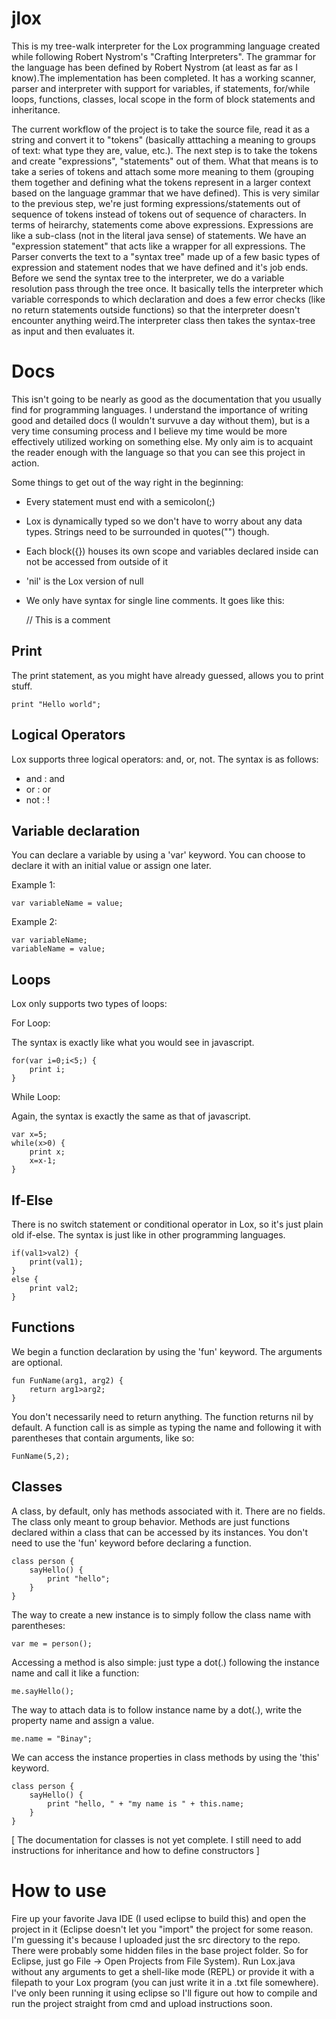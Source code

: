 # jlox

This is my tree-walk interpreter for the Lox programming language created while following Robert Nystrom's "Crafting Interpreters". The grammar for the language has been defined by Robert Nystrom (at least as far as I know).The implementation has been completed. It has a working scanner, parser and interpreter with support for variables, if statements, for/while loops, functions, classes, local scope in the form of block statements and inheritance. 

The current workflow of the project is to take the source file, read it as a string and convert it to "tokens" (basically atttaching a meaning to groups of text: what type they are, value, etc.). The next step is to take the tokens and create "expressions", "statements" out of them. What that means is to take a series of tokens and attach some more meaning to them (grouping them together and defining what the tokens represent in a larger context based on the language grammar that we have defined). This is very similar to the previous step, we're just forming expressions/statements out of sequence of tokens instead of tokens out of sequence of characters. In terms of heirarchy, statements come above expressions. Expressions are like a sub-class (not in the literal java sense) of statements. We have an "expression statement" that acts like a wrapper for all expressions. The Parser converts the text to a "syntax tree" made up of a few basic types of expression and statement nodes that we have defined and it's job ends. Before we send the syntax tree to the interpreter, we do a variable resolution pass through the tree once. It basically tells the interpreter which variable corresponds to which declaration and does a few error checks (like no return statements outside functions) so that the interpreter doesn't encounter anything weird.The interpreter class then takes the syntax-tree as input and then evaluates it.

# Docs

This isn't going to be nearly as good as the documentation that you usually find for programming languages. I understand the importance of writing good and detailed docs (I wouldn't survuve a day without them), but is a very time consuming process and I believe my time would be more effectively utilized working on something else. My only aim is to acquaint the reader enough with the language so that you can see this project in action.

Some things to get out of the way right in the beginning:

- Every statement must end with a semicolon(;)
- Lox is dynamically typed so we don't have to worry about any data types. Strings need to be surrounded in quotes("") though.
- Each block({}) houses its own scope and variables declared inside can not be accessed from outside of it
- 'nil' is the Lox version of null
- We only have syntax for single line comments. It goes like this:

	// This is a comment

## Print

The print statement, as you might have already guessed, allows you to print stuff.

	print "Hello world";

## Logical Operators

Lox supports three logical operators: and, or, not. The syntax is as follows:

- and : and
- or : or
- not : !

## Variable declaration

You can declare a variable by using a 'var' keyword. You can choose to declare it with an initial value or assign one later.

Example 1:

	var variableName = value;
	
Example 2:

	var variableName;
	variableName = value;
	
## Loops

Lox only supports two types of loops:

For Loop:

The syntax is exactly like what you would see in javascript.

	for(var i=0;i<5;) {
		print i;
	}

While Loop:

Again, the syntax is exactly the same as that of javascript.
	
	var x=5;
	while(x>0) {
		print x;
		x=x-1;
	}

## If-Else

There is no switch statement or conditional operator in Lox, so it's just plain old if-else. The syntax is just like in other programming languages.

	if(val1>val2) {
		print(val1);
	}
	else {
		print val2;
	}

## Functions

We begin a function declaration by using the 'fun' keyword. The arguments are optional.

	fun FunName(arg1, arg2) {
		return arg1>arg2;
	}
	
You don't necessarily need to return anything. The function returns nil by default. A function call is as simple as typing the name and following it with parentheses that contain arguments, like so:

	FunName(5,2);

## Classes

A class, by default, only has methods associated with it. There are no fields. The class only meant to group behavior. Methods are just functions declared within a class that can be accessed by its instances. You don't need to use the 'fun' keyword before declaring a function.

	class person {		
		sayHello() {
			print "hello";
		}	
	}
	
The way to create a new instance is to simply follow the class name with parentheses:

	var me = person();
	
Accessing a method is also simple: just type a dot(.) following the instance name and call it like a function:

	me.sayHello();

The way to attach data is to follow instance name by a dot(.), write the property name and assign a value.

	me.name = "Binay";
	
We can access the instance properties in class methods by using the 'this' keyword. 

	class person {		
		sayHello() {
			print "hello, " + "my name is " + this.name;
		}	
	}

[ The documentation for classes is not yet complete. I still need to add instructions for inheritance and how to define constructors ]


# How to use

Fire up your favorite Java IDE (I used eclipse to build this) and open the project in it (Eclipse doesn't let you "import" the project for some reason. I'm guessing it's because I uploaded just the src directory to the repo. There were probably some hidden files in the base project folder. So for Eclipse, just go File -> Open Projects from File System). Run Lox.java without any arguments to get a shell-like mode (REPL) or provide it with a filepath to your Lox program (you can just write it in a .txt file somewhere). I've only been running it using eclipse so I'll figure out how to compile and run the project straight from cmd and upload instructions soon.